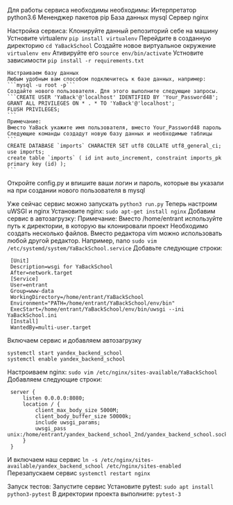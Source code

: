 Для работы сервиса необходимы необходимы:
    Интерпретатор python3.6
    Мененджер пакетов pip
    База данных mysql
    Сервер nginx

Настройка сервиса:
    Клонируйте данный репозиторий себе на машину
    Устновите virtualenv
    ```pip install virtualenv```
    Перейдите в созданную директорию
    ```cd YaBackSchool```
    Создайте новое виртуальное окружение
    ```virtualenv env```
    Ативируйте его
    ```source env/bin/activate```
    Устновите зависимости
    ```pip install -r requirements.txt```
    
    Настраиваем базу данных
    Любым удобным вам способом подключитесь к базе данных, например:
    ```mysql -u root -p```
    Создайте нового пользователя. Для этого выполните следующие запросы.
    ```CREATE USER 'YaBack'@'localhost' IDENTIFIED BY 'Your_Password48';
    GRANT ALL PRIVILEGES ON * . * TO 'YaBack'@'localhost';
    FLUSH PRIVILEGES;
    ```
    Примечание:
    Вместо YaBack укажите имя пользователя, вместо Your_Password48 пароль
    Следующие команды создадут новую базу данных и необходимые таблицы 
    ```
    CREATE DATABASE `imports` CHARACTER SET utf8 COLLATE utf8_general_ci;
    use imports;
    create table `imports` ( id int auto_increment, constraint imports_pk primary key (id) );
    ```
   Откройте config.py и впишите ваши логин и пароль, которые вы указали на при создании нового пользователя в mysql
   
   Уже сейчас сервис можно запускать
   ```python3 run.py```
   Теперь настроим uWSGI и nginx
   Установите nginx:
   ```sudo apt-get install nginx```
   Добавим сервис в автозагрузку:
   Примечание: 
   Вместо /home/entrant используйте путь к директории, в которую вы клонировали проект
   Необходимо создать несколько файлов. Вместо редактора vim можно использовать любой другой редактор. Например, nano
   ```sudo vim /etc/systemd/system/YaBackSchool.service```
   Добавьте следующие строки:
   ```
    [Unit]
    Description=wsgi for YaBackSchool
    After=network.target
    [Service]
    User=entrant
    Group=www-data
    WorkingDirectory=/home/entrant/YaBackSchool
    Environment="PATH=/home/entrant/YaBackSchool/env/bin"
    ExecStart=/home/entrant/YaBackSchool/env/bin/uwsgi --ini YaBackSchool.ini
    [Install]
    WantedBy=multi-user.target
   ```
   Включаем сервис и добавляем автозагрузку
   ```
   systemctl start yandex_backend_school
   systemctl enable yandex_backend_school
   ```   
   Настроиваем nginx:
   ```sudo vim /etc/nginx/sites-available/YaBackSchool```
   Добавляем следующие строки:
   ```
    server {
        listen 0.0.0.0:8080;
        location / {
            client_max_body_size 5000M;
            client_body_buffer_size 50000k;
            include uwsgi_params;
            uwsgi_pass unix:/home/entrant/yandex_backend_school_2nd/yandex_backend_school.sock;
        }
    }
   ```
   И включаем наш сервис
   ```ln -s /etc/nginx/sites-available/yandex_backend_school /etc/nginx/sites-enabled```
   Перезапускаем сервис
   ```systemctl restart nginx```
   
Запуск тестов:
    Запустите сервис
    Установите pytest:
    ```sudo apt install python3-pytest```
    В директории проекта выполните:
    ```pytest-3```